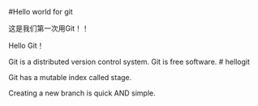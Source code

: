 #Hello world for git

这是我们第一次用Git！！

Hello Git！

Git is a distributed version control system.
Git is free software. # hellogit

Git has a mutable index called stage.

Creating a new branch is quick AND simple.
